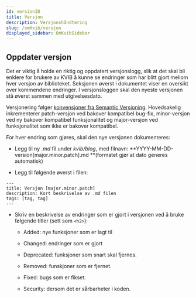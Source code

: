 ```yaml
---
id: versionID
title: Versjon
description: Versjonshåndtering
slug: /omKvib/versjon
displayed_sidebar: OmKvibSidebar
---
```


## Oppdater versjon

Det er viktig å holde en riktig og oppdatert versjonslogg, slik at det skal bli enklere for brukere av KVIB å kunne se endringer som har blitt gjort mellom hver versjon av biblioteket. Seksjonen øverst i dokumentet viser en oversikt over kommendene endringer.
I versjonsloggen skal den nyeste versjonen stå øverst sammen med utgivelsesdato.

Versjonering følger [konvensjoner fra Semantic Versioning](https://semver.org/).
Hovedsakelig inkrementerer patch-versjon ved bakover kompatibel bug-fix, minor-versjon ved ny bakover kompatibel funksjonalitet og major-versjon ved funksjonalitet som ikke er bakover kompatibel.

For hver endring som gjøres, skal den nye versjonen dokumenteres:

- Legg til ny _.md_ fil under _kvib/blog_, med filnavn: **YYYY-MM-DD-version[major.minor.patch].md **(formatet gjør at dato generes automatisk)

- Legg til følgende øverst i filen:

```markup title=blog/YYYY-MM-DD-version[major.minor.patch].md
---
title: Versjon [major.minor.patch]
description: Kort beskrivelse av .md filen
tags: [tag, tag]
---
```

- Skriv en beskrivelse av endringer som er gjort i versjonen ved å bruke følgende titler (sett som <code><h2\></code>):

  - Added: nye funksjoner som er lagt til

  - Changed: endringer som er gjort

  - Deprecated: funksjoner som snart skal fjernes.

  - Removed: funskjoner som er fjernet.

  - Fixed: bugs som er fikset.

  - Security: dersom det er sårbarheter i koden.
